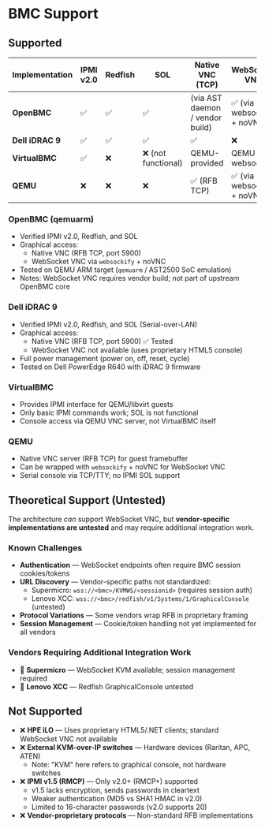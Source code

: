 # BMC Support

## Supported

| Implementation | IPMI v2.0 | Redfish | SOL | Native VNC (TCP) | WebSocket VNC |
|----------------|------------|---------|-----|-----------------|----------------|
| **OpenBMC**    | ✅         | ✅      | ✅  | (via AST daemon / vendor build) | ✅ (via websockify + noVNC) |
| **Dell iDRAC 9** | ✅       | ✅      | ✅  | ✅              | ❌ |
| **VirtualBMC** | ✅         | ❌      | ❌ (not functional) | QEMU-provided | QEMU + websockify |
| **QEMU**       | ❌         | ❌      | ❌  | ✅ (RFB TCP)    | ✅ (via websockify + noVNC) |

### OpenBMC (qemuarm)

- Verified IPMI v2.0, Redfish, and SOL
- Graphical access:
	- Native VNC (RFB TCP, port 5900)
	- WebSocket VNC via `websockify` + noVNC
- Tested on QEMU ARM target (`qemuarm` / AST2500 SoC emulation)
- Notes: WebSocket VNC requires vendor build; not part of upstream OpenBMC core

### Dell iDRAC 9

- Verified IPMI v2.0, Redfish, and SOL (Serial-over-LAN)
- Graphical access:
	- Native VNC (RFB TCP, port 5900) ✅ Tested
	- WebSocket VNC not available (uses proprietary HTML5 console)
- Full power management (power on, off, reset, cycle)
- Tested on Dell PowerEdge R640 with iDRAC 9 firmware

### VirtualBMC

- Provides IPMI interface for QEMU/libvirt guests
- Only basic IPMI commands work; SOL is not functional
- Console access via QEMU VNC server, not VirtualBMC itself

### QEMU

- Native VNC server (RFB TCP) for guest framebuffer
- Can be wrapped with `websockify` + noVNC for WebSocket VNC
- Serial console via TCP/TTY; no IPMI SOL support

## Theoretical Support (Untested)

The architecture *can* support WebSocket VNC, but **vendor-specific implementations are untested** and may require additional integration work.

### Known Challenges

- **Authentication** — WebSocket endpoints often require BMC session cookies/tokens
- **URL Discovery** — Vendor-specific paths not standardized:
	- Supermicro: `wss://<bmc>/KVMWS/<sessionid>` (requires session auth)
	- Lenovo XCC: `wss://<bmc>/redfish/v1/Systems/1/GraphicalConsole` (untested)
- **Protocol Variations** — Some vendors wrap RFB in proprietary framing
- **Session Management** — Cookie/token handling not yet implemented for all vendors

### Vendors Requiring Additional Integration Work

- 🔶 **Supermicro** — WebSocket KVM available; session management required
- 🔶 **Lenovo XCC** — Redfish GraphicalConsole untested

## Not Supported

- ❌ **HPE iLO** — Uses proprietary HTML5/.NET clients; standard WebSocket VNC not available
- ❌ **External KVM-over-IP switches** — Hardware devices (Raritan, APC, ATEN)
	- Note: "KVM" here refers to graphical console, not hardware switches
- ❌ **IPMI v1.5 (RMCP)** — Only v2.0+ (RMCP+) supported
	- v1.5 lacks encryption, sends passwords in cleartext
	- Weaker authentication (MD5 vs SHA1 HMAC in v2.0)
	- Limited to 16-character passwords (v2.0 supports 20)
- ❌ **Vendor-proprietary protocols** — Non-standard RFB implementations
